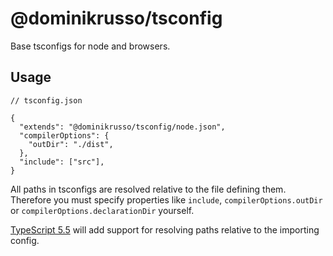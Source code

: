 # @dominikrusso/tsconfig

Base tsconfigs for node and browsers.

## Usage

```jsonc
// tsconfig.json

{
  "extends": "@dominikrusso/tsconfig/node.json",
  "compilerOptions": {
    "outDir": "./dist",
  },
  "include": ["src"],
}
```

All paths in tsconfigs are resolved relative to the file defining them.
Therefore you must specify properties like `include`,
`compilerOptions.outDir` or `compilerOptions.declarationDir` yourself.

[TypeScript 5.5](https://devblogs.microsoft.com/typescript/announcing-typescript-5-5-beta/#the-configdir-template-variable-for-configuration-files)
will add support for resolving paths relative to the importing config.
